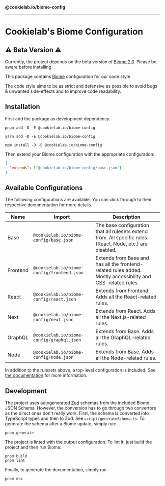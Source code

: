 **@cookielab.io/biome-config**

***

# Cookielab's Biome Configuration

## ⚠️ Beta Version ⚠️

Currently, the project depends on the beta version of [Biome 2.0](https://next.biomejs.dev/). Please be aware before installing.

This package contains [Biome](https://biomejs.dev) configuration for our code style.

The code style aims to be as strict and defensive as possible to avoid bugs & unwanted side-effects and to improve code readability.

## Installation

First add the package as development dependency.

```fish
pnpm add -D -E @cookielab.io/biome-config
```

```fish
yarn add -D -E @cookielab.io/biome-config
```

```fish
npm install -D -E @cookielab.io/biome-config
```

Then extend your Biome configuration with the appropriate configuration:

```json
{
  "extends": ["@cookielab.io/biome-config/base.json"]
}
```

## Available Configurations

The following configurations are available. You can click through to their respective documentation for more details.

| Name     | Import                                     | Description                                                                                                 |
| -------- | ------------------------------------------ | ----------------------------------------------------------------------------------------------------------- |
| Base     | `@cookielab.io/biome-config/base.json`     | The base configuration that all rulesets extend from. All specific rules (React, Node, etc.) are disabled.  |
| Frontend | `@cookielab.io/biome-config/frontend.json` | Extends from Base and has all the frontend-related rules added. Mostly accessibility and CSS-related rules. |
| React    | `@cookielab.io/biome-config/react.json`    | Extends from Frontend. Adds all the React-related rules.                                                    |
| Next     | `@cookielab.io/biome-config/next.json`     | Extends from React. Adds all the Next.js-related rules.                                                     |
| GraphQL  | `@cookielab.io/biome-config/graphql.json`  | Extends from Base. Adds all the GraphQL-related rules.                                                      |
| Node     | `@cookielab.io/biome-config/node.json`     | Extends from Base. Adds all the Node-related rules.                                                         |

In addition to the rulesets above, a top-level configuration is included. See [the documentation](_media/README.md) for more information.

## Development

The project uses autogenerated [Zod](https://zod.dev/) schemas from the included Biome JSON Schema. However, the conversion has to go through two convertors as the direct ones don't really work. First, the schema is converted into TypeScript types and then to Zod. See `script/generateSchema.ts`. To generate the schema after a Biome update, simply run:

```fish
pnpm generate
```

The project is linted with the output configuration. To lint it, just build the project and then run Biome:

```fish
pnpm build
pnpm lint
```

Finally, to generate the documentation, simply run

```fish
pnpm doc
```

